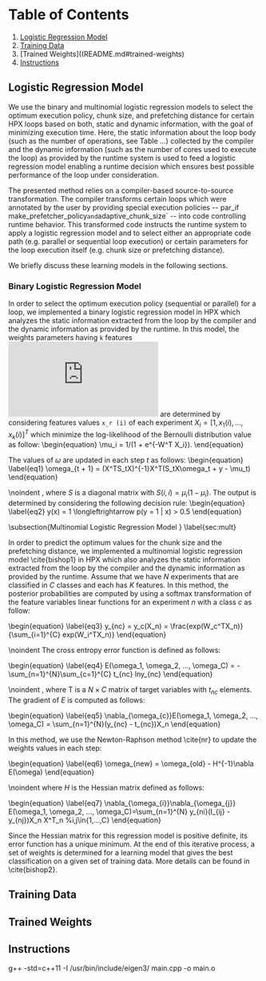 
# Table of Contents
1. [Logistic Regression Model](README.md#hpx-clangtool)
2. [Training Data](README.md#training-data)
3. [Trained Weights]((README.md#trained-weights)
4. [Instructions](README.md#instructions)

## Logistic Regression Model

We use the binary and multinomial logistic regression models to select the optimum execution policy, chunk size, and prefetching distance for certain HPX loops based on both, static and dynamic information, with the goal of minimizing execution time. Here, the static information about the loop body (such as the number of operations, see Table ...) collected by the compiler and the dynamic information (such as the number of cores used to execute the loop) as provided by the runtime system is used to feed a logistic regression model enabling a runtime decision which ensures best possible performance of the loop under consideration. 

The presented method relies on a compiler-based source-to-source transformation. The compiler transforms certain loops which were annotated by the user by providing special execution policies -- par_if` `make_prefetcher_policy` and `adaptive_chunk_size` -- into code controlling runtime behavior. This transformed code instructs the runtime system to apply a logistic regression model and to select either an appropriate code path (e.g. parallel or sequential loop execution) or certain parameters for the loop execution itself (e.g. chunk size or prefetching distance).

We briefly discuss these learning models in the following sections. 

### Binary Logistic Regression Model

In order to select the optimum execution policy (sequential or parallel) for a loop, we implemented a binary logistic regression model in HPX which analyzes the static information extracted from the loop by the compiler and the dynamic information as provided by the runtime. In this model, the weights parameters having `k` features ![eq 1](https://latex.codecogs.com/gif.latex?W%5ET%20%3D%20%5B%5Comega%20_1%2C%20%5Comega%20_2%2C%20...%2C%20%5Comega%20_%7Bk%7D%5D) are determined by considering features values `x_r (i)` of each experiment $X_i = [1, x_1 (i), ..., x_{k} (i)]^T$ which minimize the log-likelihood of the Bernoulli distribution value as follow:
\begin{equation} 
\mu_i = 1/(1 + e^{-W^T X_i}). 
\end{equation}
 
The values of $\omega$ are updated in each step $t$ as follows:
\begin{equation} \label{eq1}
\omega_{t + 1} = (X^TS_tX)^{-1}X^T(S_tX\omega_t + y - \mu_t)
\end{equation}

\noindent
, where $S$ is a diagonal matrix with $S(i, i) = \mu_i(1 - \mu_i)$. The output is determined by considering the following decision rule:
\begin{equation} 
\label{eq2}
y(x) = 1 \longleftrightarrow p(y = 1 | x) > 0.5
\end{equation}

\subsection{Multinomial Logistic Regression Model }
\label{sec:mult}

In order to predict the optimum values for the chunk size and the prefetching distance, we implemented a multinomial logistic regression model \cite{bishop1} in HPX which also analyzes the static information extracted from the loop by the compiler and the dynamic information as provided by the runtime. Assume that we have $N$ experiments that are classified in $C$ classes and each has $K$ features. In this method, the posterior probabilities are computed by using a softmax transformation of the feature variables linear functions for an experiment $n$ with a class $c$ as follow:

\begin{equation}
\label{eq3}
y_{nc} = y_c(X_n) = \frac{exp(W_c^TX_n)}{\sum_{i=1}^{C} exp(W_i^TX_n)}
\end{equation}

\noindent
The cross entropy error function is defined as follows:

\begin{equation}
\label{eq4}
E(\omega_1, \omega_2, ..., \omega_C) = -\sum_{n=1}^{N}\sum_{c=1}^{C} t_{nc} lny_{nc}
\end{equation}

\noindent
, where T is a $N\times C$ matrix of target variables with $t_{nc}$ elements. The gradient of $E$ is computed as follows:

\begin{equation}
\label{eq5}
\nabla_{\omega_{c}}E(\omega_1, \omega_2, ..., \omega_C) = \sum_{n=1}^{N}(y_{nc} - t_{nc})X_n
\end{equation}

In this method, we use the Newton-Raphson method \cite{nr} to update the weights values in each step:

\begin{equation}
\label{eq6}
\omega_{new} = \omega_{old} - H^{-1}\nabla E(\omega)
\end{equation}

\noindent
where $H$ is the Hessian matrix defined as follows:

\begin{equation}
\label{eq7}
\nabla_{\omega_{i}}\nabla_{\omega_{j}} E(\omega_1, \omega_2, ..., \omega_C)=\sum_{n=1}^{N} y_{ni}(I_{ij} - y_{nj})X_n X^T_n %i,j\in\{1,...,C\}
\end{equation}

Since the Hessian matrix for this regression model is positive definite, its error function has a unique minimum. At the end of this iterative process, a set of weights is determined for a learning model that gives the best classification on a given set of training data. More details can be found in \cite{bishop2}. 







## Training Data 

## Trained Weights

## Instructions

g++ -std=c++11 -I /usr/bin/include/eigen3/ main.cpp -o main.o